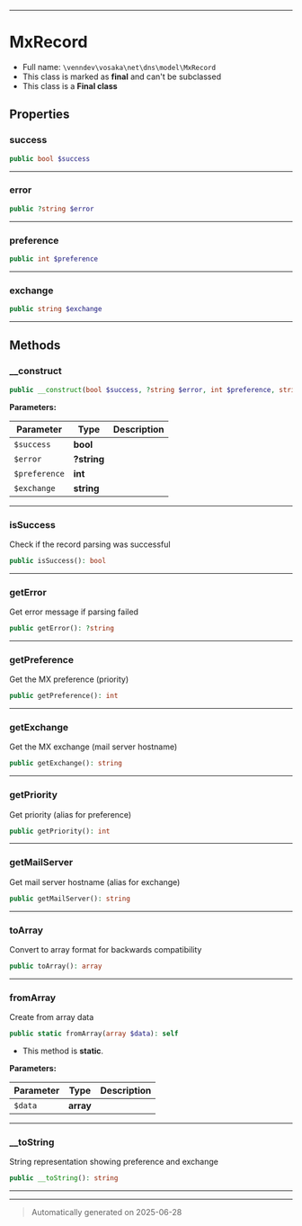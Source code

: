 ***

# MxRecord





* Full name: `\venndev\vosaka\net\dns\model\MxRecord`
* This class is marked as **final** and can't be subclassed
* This class is a **Final class**



## Properties


### success



```php
public bool $success
```






***

### error



```php
public ?string $error
```






***

### preference



```php
public int $preference
```






***

### exchange



```php
public string $exchange
```






***

## Methods


### __construct



```php
public __construct(bool $success, ?string $error, int $preference, string $exchange): mixed
```








**Parameters:**

| Parameter | Type | Description |
|-----------|------|-------------|
| `$success` | **bool** |  |
| `$error` | **?string** |  |
| `$preference` | **int** |  |
| `$exchange` | **string** |  |





***

### isSuccess

Check if the record parsing was successful

```php
public isSuccess(): bool
```












***

### getError

Get error message if parsing failed

```php
public getError(): ?string
```












***

### getPreference

Get the MX preference (priority)

```php
public getPreference(): int
```












***

### getExchange

Get the MX exchange (mail server hostname)

```php
public getExchange(): string
```












***

### getPriority

Get priority (alias for preference)

```php
public getPriority(): int
```












***

### getMailServer

Get mail server hostname (alias for exchange)

```php
public getMailServer(): string
```












***

### toArray

Convert to array format for backwards compatibility

```php
public toArray(): array
```












***

### fromArray

Create from array data

```php
public static fromArray(array $data): self
```



* This method is **static**.




**Parameters:**

| Parameter | Type | Description |
|-----------|------|-------------|
| `$data` | **array** |  |





***

### __toString

String representation showing preference and exchange

```php
public __toString(): string
```












***


***
> Automatically generated on 2025-06-28

